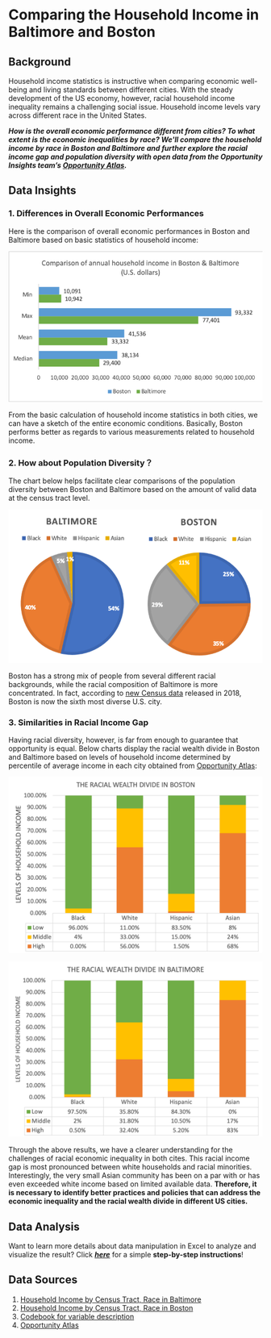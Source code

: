 # Comparing the Household Income in Baltimore and Boston
## Background
 Household income statistics is instructive when comparing economic well-being and living standards between different cities. With the steady development of the US economy, however, racial household income inequality remains a challenging social issue. Household income levels vary across different race in the United States.  

  ***How is the overall economic performance different from cities? To what extent is the economic inequalities by race? We'll compare the household income by race in Boston and Baltimore and further explore the racial income gap and population diversity with open data from the Opportunity Insights team’s [Opportunity Atlas](https://www.opportunityatlas.org).***

## Data Insights

### **1. Differences in Overall Economic Performances** 

Here is the comparison of overall economic performances in Boston and Baltimore based on basic statistics of household income:  

![](https://github.com/YilunCai627/comparing-baltimore-boston-household-income/raw/master/Charts/Income_CitiesComparison.png)  

From the basic calculation of household income statistics in both cities, we can have a sketch of the entire economic conditions. Basically, Boston performs better as regards to various measurements related to household income.


### **2. How about Population Diversity？**

The chart below helps facilitate clear comparisons of the population diversity between Boston and Baltimore based on the amount of valid data at the census tract level.   

![](https://github.com/YilunCai627/comparing-baltimore-boston-household-income/raw/master/Charts/Population%20Diversities.png)

Boston has a strong mix of people from several different racial backgrounds, while the racial composition of Baltimore is more concentrated. In fact, according to [new Census data](https://www.bostonindicators.org/article-pages/2018/september/boston-diversity) released in 2018, Boston is now the sixth most diverse U.S. city.


### **3. Similarities in Racial Income Gap**

Having racial diversity, however, is far from enough to guarantee that opportunity is equal. Below charts display the racial wealth divide in Boston and Baltimore based on levels of household income determined by percentile of average income in each city obtained from [Opportunity Atlas](https://www.opportunityatlas.org):  

![](https://github.com/YilunCai627/comparing-baltimore-boston-household-income/raw/master/Charts/Racial%20Wealth%20Divide_BOS.png)

![](https://github.com/YilunCai627/comparing-baltimore-boston-household-income/raw/master/Charts/Racial%20Wealth%20Divide_BAL.png)  

Through the above results, we have a clearer understanding for the challenges of racial economic inequality in both cites. This racial income gap is most pronounced between white households and racial minorities. Interestingly, the very small Asian community has been on a par with or has even exceeded white income based on limited available data. **Therefore, it is necessary to identify better practices and policies that can address the economic inequality and the racial wealth divide in different US cities.**

## Data Analysis
Want to learn more details about data manipulation in Excel to analyze and visualize the result? Click [***here***](https://github.com/YilunCai627/comparing-baltimore-boston-household-income/blob/master/Data%20Manipulation.md) for a simple **step-by-step instructions**!

## Data Sources  
1. [Household Income by Census Tract, Race in Baltimore](https://github.com/YilunCai627/comparing-baltimore-boston-household-income/tree/master/original%20data/BALTIMORE)
2. [Household Income by Census Tract, Race in Boston](https://github.com/YilunCai627/comparing-baltimore-boston-household-income/tree/master/original%20data/BOSTON)
3. [Codebook for variable description](https://opportunityinsights.org/wp-content/uploads/2019/07/Codebook-for-Table-4.pdf)
4. [Opportunity Atlas](https://www.opportunityatlas.org)